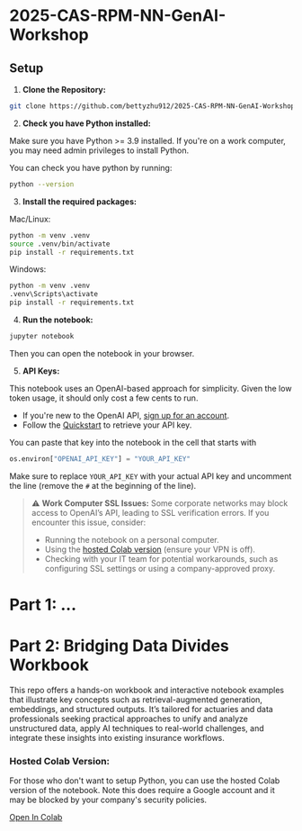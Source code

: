 # 2025-CAS-RPM-NN-GenAI-Workshop

## Setup
  
1. **Clone the Repository:**

```bash
git clone https://github.com/bettyzhu912/2025-CAS-RPM-NN-GenAI-Workshop.git
```
      
2. **Check you have Python installed:**

Make sure you have Python >= 3.9 installed. If you're on a work computer, you may need admin privileges to install Python.

You can check you have python by running:
```bash
python --version
```

3. **Install the required packages:**

Mac/Linux:
```bash
python -m venv .venv
source .venv/bin/activate
pip install -r requirements.txt
```

Windows:
```bash
python -m venv .venv
.venv\Scripts\activate
pip install -r requirements.txt
```

4. **Run the notebook:**

```bash
jupyter notebook
```

Then you can open the notebook in your browser.

5. **API Keys:**

This notebook uses an OpenAI-based approach for simplicity. Given the low token usage, it should only cost a few cents to run.

- If you're new to the OpenAI API, [sign up for an account](https://platform.openai.com/signup).
- Follow the [Quickstart](https://platform.openai.com/docs/quickstart) to retrieve your API key.

You can paste that key into the notebook in the cell that starts with 

```python
os.environ["OPENAI_API_KEY"] = "YOUR_API_KEY"
```

Make sure to replace `YOUR_API_KEY` with your actual API key and uncomment the line (remove the `#` at the beginning of the line).

> ⚠️ **Work Computer SSL Issues:** Some corporate networks may block access to OpenAI’s API, leading to SSL verification errors. If you encounter this issue, consider:  
> - Running the notebook on a personal computer.  
> - Using the [hosted Colab version](https://colab.research.google.com/drive/15uvMEzytBbf65HBhjh82-mHDTK6GnYt5) (ensure your VPN is off).  
> - Checking with your IT team for potential workarounds, such as configuring SSL settings or using a company-approved proxy.

# Part 1: ...

# Part 2: Bridging Data Divides Workbook

This repo offers a hands-on workbook and interactive notebook examples that illustrate key concepts such as retrieval-augmented generation, embeddings, and structured outputs. It’s tailored for actuaries and data professionals seeking practical approaches to unify and analyze unstructured data, apply AI techniques to real-world challenges, and integrate these insights into existing insurance workflows.

### Hosted Colab Version:

For those who don't want to setup Python, you can use the hosted Colab version of the notebook. Note this does require a Google account and it may be blocked by your company's security policies.

[Open In Colab](https://colab.research.google.com/drive/15uvMEzytBbf65HBhjh82-mHDTK6GnYt5)
